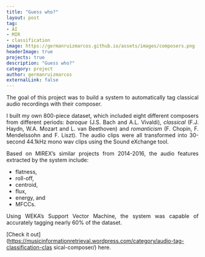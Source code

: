 ```yaml
---
title: "Guess who?"
layout: post
tag:
- AI
- MIR
- classification
image: https://germanruizmarcos.github.io/assets/images/composers.png
headerImage: true
projects: true
description: "Guess who?"
category: project
author: germanruizmarcos
externalLink: false
---
```


<p style='text-align: justify;'>The goal of this project was to build a system to automatically tag classical audio recordings with their composer.</p> 

<p style='text-align: justify;'>I built my own 800-piece dataset, which included eight different composers from different periods: <em>baroque</em> (J.S. Bach and A.L. Vivaldi), <em>classical</em>  (F.J. Haydn, W.A. Mozart and L. van Beethoven) and <em>romanticism</em>  (F. Chopin, F. Mendelssohn and F. Liszt). The audio clips were all transformed into 30-second 44.1kHz mono wav clips using the Sound eXchange tool.</p>  

<p style='text-align: justify;'>Based on MIREX’s similar projects from 2014-2016, the audio features extracted by the system include:</p>  

- flatness, 
- roll-off, 
- centroid, 
- flux, 
- energy, and 
- MFCCs. 

<p style='text-align: justify;'>Using WEKA’s Support Vector Machine, the system was capable of accurately tagging nearly 60% of the dataset.</p> 

[Check it out](https://musicinformationretrieval.wordpress.com/category/audio-tag-classification-clas sical-composer/) here.
